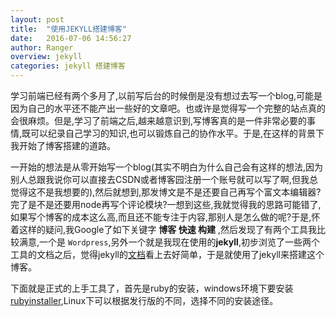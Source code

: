 ```yaml
---
layout: post
title:  "使用JEKYLL搭建博客"
date:   2016-07-06 14:56:27
author: Ranger
overview: jekyll
categories: jekyll 搭建博客
---
```

学习前端已经有两个多月了,以前写后台的时候倒是没有想过去写一个blog,可能是因为自己的水平还不能产出一些好的文章吧。也或许是觉得写一个完整的站点真的会很麻烦。但是,学习了前端之后,越来越意识到,写博客真的是一件非常必要的事情,既可以纪录自己学习的知识,也可以锻炼自己的协作水平。于是,在这样的背景下我开始了博客搭建的道路。

一开始的想法是从零开始写一个blog(其实不明白为什么自己会有这样的想法,因为别人总跟我说你可以直接去CSDN或者博客园注册一个账号就可以写了啊,但我总觉得这不是我想要的),然后就想到,那发博文是不是还要自己再写个富文本编辑器?完了是不是还要用node再写个评论模块?一想到这些,我就觉得我的思路可能错了,如果写个博客的成本这么高,而且还不能专注于内容,那别人是怎么做的呢?于是,怀着这样的疑问,我Google了如下关键字 **博客 快速 构建** ,然后发现了有两个工具我比较满意,一个是 `Wordpress`,另外一个就是我现在使用的**jekyll**,初步浏览了一些两个工具的文档之后，觉得jekyll的[文档](http://jekyll.bootcss.com/)看上去好简单，于是就使用了jekyll来搭建这个博客。

下面就是正式的上手工具了，首先是ruby的安装，windows环境下要安装[rubyinstaller](http://rubyinstaller.org/),Linux下可以根据发行版的不同，选择不同的安装途径。